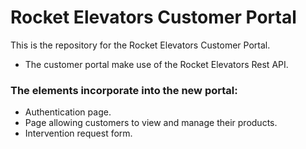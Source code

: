 # Rocket Elevators Customer Portal

This is the repository for the Rocket Elevators Customer Portal. 

- The customer portal make use of the Rocket Elevators Rest API.

### The elements incorporate into the new portal:
- Authentication page.
- Page allowing customers to view and manage their products.
- Intervention request form.

